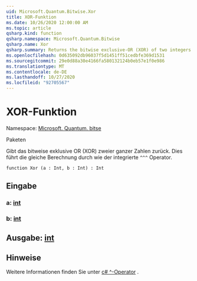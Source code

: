 ```yaml
---
uid: Microsoft.Quantum.Bitwise.Xor
title: XOR-Funktion
ms.date: 10/26/2020 12:00:00 AM
ms.topic: article
qsharp.kind: function
qsharp.namespace: Microsoft.Quantum.Bitwise
qsharp.name: Xor
qsharp.summary: Returns the bitwise exclusive-OR (XOR) of two integers. This performs the same computation as the built-in `^^^` operator.
ms.openlocfilehash: 0d635092db96037f5d1451ff51cedbfe369d1531
ms.sourcegitcommit: 29e0d88a30e4166fa580132124b0eb57e1f0e986
ms.translationtype: MT
ms.contentlocale: de-DE
ms.lasthandoff: 10/27/2020
ms.locfileid: "92705567"
---
```

# <a name="xor-function"></a>XOR-Funktion

Namespace: [Microsoft. Quantum. bitse](xref:Microsoft.Quantum.Bitwise)

Paketen [](https://nuget.org/packages/)


Gibt das bitweise exklusive OR (XOR) zweier ganzer Zahlen zurück.
Dies führt die gleiche Berechnung durch wie der integrierte `^^^` Operator.

```qsharp
function Xor (a : Int, b : Int) : Int
```


## <a name="input"></a>Eingabe

### <a name="a--int"></a>a: [int](xref:microsoft.quantum.lang-ref.int)




### <a name="b--int"></a>b: [int](xref:microsoft.quantum.lang-ref.int)





## <a name="output--int"></a>Ausgabe: [int](xref:microsoft.quantum.lang-ref.int)



## <a name="remarks"></a>Hinweise

Weitere Informationen finden Sie unter [c# ^-Operator](https://docs.microsoft.com/dotnet/csharp/language-reference/operators/xor-operator) .